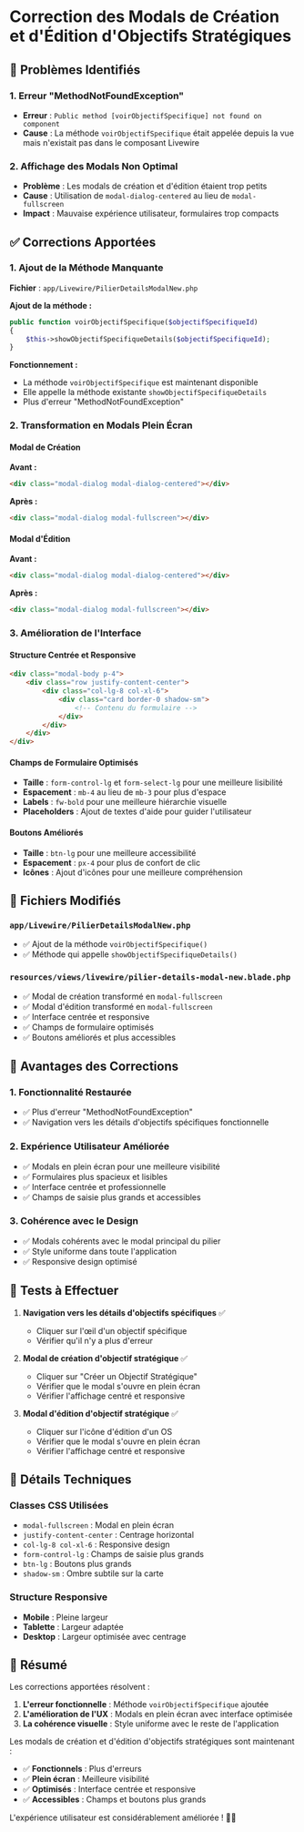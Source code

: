 # Correction des Modals de Création et d'Édition d'Objectifs Stratégiques

## 🚨 Problèmes Identifiés

### 1. **Erreur "MethodNotFoundException"**

-   **Erreur** : `Public method [voirObjectifSpecifique] not found on component`
-   **Cause** : La méthode `voirObjectifSpecifique` était appelée depuis la vue mais n'existait pas dans le composant Livewire

### 2. **Affichage des Modals Non Optimal**

-   **Problème** : Les modals de création et d'édition étaient trop petits
-   **Cause** : Utilisation de `modal-dialog-centered` au lieu de `modal-fullscreen`
-   **Impact** : Mauvaise expérience utilisateur, formulaires trop compacts

## ✅ Corrections Apportées

### 1. **Ajout de la Méthode Manquante**

**Fichier** : `app/Livewire/PilierDetailsModalNew.php`

**Ajout de la méthode :**

```php
public function voirObjectifSpecifique($objectifSpecifiqueId)
{
    $this->showObjectifSpecifiqueDetails($objectifSpecifiqueId);
}
```

**Fonctionnement :**

-   La méthode `voirObjectifSpecifique` est maintenant disponible
-   Elle appelle la méthode existante `showObjectifSpecifiqueDetails`
-   Plus d'erreur "MethodNotFoundException"

### 2. **Transformation en Modals Plein Écran**

#### **Modal de Création**

**Avant :**

```html
<div class="modal-dialog modal-dialog-centered"></div>
```

**Après :**

```html
<div class="modal-dialog modal-fullscreen"></div>
```

#### **Modal d'Édition**

**Avant :**

```html
<div class="modal-dialog modal-dialog-centered"></div>
```

**Après :**

```html
<div class="modal-dialog modal-fullscreen"></div>
```

### 3. **Amélioration de l'Interface**

#### **Structure Centrée et Responsive**

```html
<div class="modal-body p-4">
    <div class="row justify-content-center">
        <div class="col-lg-8 col-xl-6">
            <div class="card border-0 shadow-sm">
                <!-- Contenu du formulaire -->
            </div>
        </div>
    </div>
</div>
```

#### **Champs de Formulaire Optimisés**

-   **Taille** : `form-control-lg` et `form-select-lg` pour une meilleure lisibilité
-   **Espacement** : `mb-4` au lieu de `mb-3` pour plus d'espace
-   **Labels** : `fw-bold` pour une meilleure hiérarchie visuelle
-   **Placeholders** : Ajout de textes d'aide pour guider l'utilisateur

#### **Boutons Améliorés**

-   **Taille** : `btn-lg` pour une meilleure accessibilité
-   **Espacement** : `px-4` pour plus de confort de clic
-   **Icônes** : Ajout d'icônes pour une meilleure compréhension

## 🎯 Fichiers Modifiés

### `app/Livewire/PilierDetailsModalNew.php`

-   ✅ Ajout de la méthode `voirObjectifSpecifique()`
-   ✅ Méthode qui appelle `showObjectifSpecifiqueDetails()`

### `resources/views/livewire/pilier-details-modal-new.blade.php`

-   ✅ Modal de création transformé en `modal-fullscreen`
-   ✅ Modal d'édition transformé en `modal-fullscreen`
-   ✅ Interface centrée et responsive
-   ✅ Champs de formulaire optimisés
-   ✅ Boutons améliorés et plus accessibles

## 🚀 Avantages des Corrections

### 1. **Fonctionnalité Restaurée**

-   ✅ Plus d'erreur "MethodNotFoundException"
-   ✅ Navigation vers les détails d'objectifs spécifiques fonctionnelle

### 2. **Expérience Utilisateur Améliorée**

-   ✅ Modals en plein écran pour une meilleure visibilité
-   ✅ Formulaires plus spacieux et lisibles
-   ✅ Interface centrée et professionnelle
-   ✅ Champs de saisie plus grands et accessibles

### 3. **Cohérence avec le Design**

-   ✅ Modals cohérents avec le modal principal du pilier
-   ✅ Style uniforme dans toute l'application
-   ✅ Responsive design optimisé

## 🧪 Tests à Effectuer

1. **Navigation vers les détails d'objectifs spécifiques** ✅

    - Cliquer sur l'œil d'un objectif spécifique
    - Vérifier qu'il n'y a plus d'erreur

2. **Modal de création d'objectif stratégique** ✅

    - Cliquer sur "Créer un Objectif Stratégique"
    - Vérifier que le modal s'ouvre en plein écran
    - Vérifier l'affichage centré et responsive

3. **Modal d'édition d'objectif stratégique** ✅
    - Cliquer sur l'icône d'édition d'un OS
    - Vérifier que le modal s'ouvre en plein écran
    - Vérifier l'affichage centré et responsive

## 🔧 Détails Techniques

### **Classes CSS Utilisées**

-   `modal-fullscreen` : Modal en plein écran
-   `justify-content-center` : Centrage horizontal
-   `col-lg-8 col-xl-6` : Responsive design
-   `form-control-lg` : Champs de saisie plus grands
-   `btn-lg` : Boutons plus grands
-   `shadow-sm` : Ombre subtile sur la carte

### **Structure Responsive**

-   **Mobile** : Pleine largeur
-   **Tablette** : Largeur adaptée
-   **Desktop** : Largeur optimisée avec centrage

## 📝 Résumé

Les corrections apportées résolvent :

1. **L'erreur fonctionnelle** : Méthode `voirObjectifSpecifique` ajoutée
2. **L'amélioration de l'UX** : Modals en plein écran avec interface optimisée
3. **La cohérence visuelle** : Style uniforme avec le reste de l'application

Les modals de création et d'édition d'objectifs stratégiques sont maintenant :

-   ✅ **Fonctionnels** : Plus d'erreurs
-   ✅ **Plein écran** : Meilleure visibilité
-   ✅ **Optimisés** : Interface centrée et responsive
-   ✅ **Accessibles** : Champs et boutons plus grands

L'expérience utilisateur est considérablement améliorée ! 🎉✨
